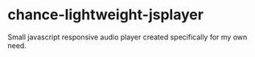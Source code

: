 # chance-lightweight-jsplayer
Small javascript responsive audio player created specifically for my own need.

